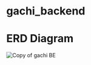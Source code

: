 # gachi_backend

# ERD Diagram
![Copy of gachi BE](https://github.com/TeamGachi/gachi_backend/assets/81519350/ff21a969-f765-458a-b43a-63435c127905)
